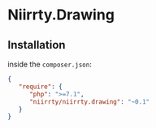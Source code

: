# Niirrty.Drawing

## Installation

inside the `composer.json`:

```json
{
   "require": {
      "php": ">=7.1",
      "niirrty/niirrty.drawing": "~0.1"
   }
}
```
